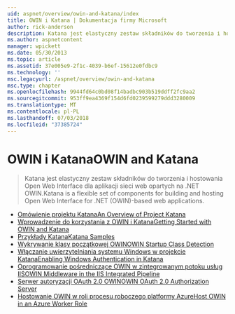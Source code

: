 ```yaml
---
uid: aspnet/overview/owin-and-katana/index
title: OWIN i Katana | Dokumentacja firmy Microsoft
author: rick-anderson
description: Katana jest elastyczny zestaw składników do tworzenia i hostowania Open Web Interface dla aplikacji sieci web opartych na .NET OWIN.
ms.author: aspnetcontent
manager: wpickett
ms.date: 05/30/2013
ms.topic: article
ms.assetid: 37e005e9-2f1c-4039-b6ef-15612e0fdbc9
ms.technology: ''
msc.legacyurl: /aspnet/overview/owin-and-katana
msc.type: chapter
ms.openlocfilehash: 9944fd64c0bd08f14badbc903b519ddff2fc9aa2
ms.sourcegitcommit: 953ff9ea4369f154d6fd0239599279ddd3280009
ms.translationtype: MT
ms.contentlocale: pl-PL
ms.lasthandoff: 07/03/2018
ms.locfileid: "37385724"
---
```

<a name="owin-and-katana"></a><span data-ttu-id="4f2bc-103">OWIN i Katana</span><span class="sxs-lookup"><span data-stu-id="4f2bc-103">OWIN and Katana</span></span>
====================
> <span data-ttu-id="4f2bc-104">Katana jest elastyczny zestaw składników do tworzenia i hostowania Open Web Interface dla aplikacji sieci web opartych na .NET OWIN.</span><span class="sxs-lookup"><span data-stu-id="4f2bc-104">Katana is a flexible set of components for building and hosting Open Web Interface for .NET (OWIN)-based web applications.</span></span>


- [<span data-ttu-id="4f2bc-105">Omówienie projektu Katana</span><span class="sxs-lookup"><span data-stu-id="4f2bc-105">An Overview of Project Katana</span></span>](an-overview-of-project-katana.md)
- [<span data-ttu-id="4f2bc-106">Wprowadzenie do korzystania z OWIN i Katana</span><span class="sxs-lookup"><span data-stu-id="4f2bc-106">Getting Started with OWIN and Katana</span></span>](getting-started-with-owin-and-katana.md)
- [<span data-ttu-id="4f2bc-107">Przykłady Katana</span><span class="sxs-lookup"><span data-stu-id="4f2bc-107">Katana Samples</span></span>](katana-samples.md)
- [<span data-ttu-id="4f2bc-108">Wykrywanie klasy początkowej OWIN</span><span class="sxs-lookup"><span data-stu-id="4f2bc-108">OWIN Startup Class Detection</span></span>](owin-startup-class-detection.md)
- [<span data-ttu-id="4f2bc-109">Włączanie uwierzytelniania systemu Windows w projekcie Katana</span><span class="sxs-lookup"><span data-stu-id="4f2bc-109">Enabling Windows Authentication in Katana</span></span>](enabling-windows-authentication-in-katana.md)
- [<span data-ttu-id="4f2bc-110">Oprogramowanie pośredniczące OWIN w zintegrowanym potoku usług IIS</span><span class="sxs-lookup"><span data-stu-id="4f2bc-110">OWIN Middleware in the IIS Integrated Pipeline</span></span>](owin-middleware-in-the-iis-integrated-pipeline.md)
- [<span data-ttu-id="4f2bc-111">Serwer autoryzacji OAuth 2.0 OWIN</span><span class="sxs-lookup"><span data-stu-id="4f2bc-111">OWIN OAuth 2.0 Authorization Server</span></span>](owin-oauth-20-authorization-server.md)
- [<span data-ttu-id="4f2bc-112">Hostowanie OWIN w roli procesu roboczego platformy Azure</span><span class="sxs-lookup"><span data-stu-id="4f2bc-112">Host OWIN in an Azure Worker Role</span></span>](host-owin-in-an-azure-worker-role.md)
